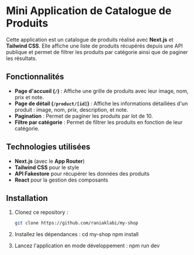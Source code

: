 # Mini Application de Catalogue de Produits

Cette application est un catalogue de produits réalisé avec **Next.js** et **Tailwind CSS**. Elle affiche une liste de produits récupérés depuis une API publique et permet de filtrer les produits par catégorie ainsi que de paginer les résultats.

## Fonctionnalités

- **Page d'accueil (`/`)** : Affiche une grille de produits avec leur image, nom, prix et note.
- **Page de détail (`/product/[id]`)** : Affiche les informations détaillées d'un produit : image, nom, prix, description, et note.
- **Pagination** : Permet de paginer les produits par lot de 10.
- **Filtre par catégorie** : Permet de filtrer les produits en fonction de leur catégorie.

## Technologies utilisées

- **Next.js** (avec le **App Router**)
- **Tailwind CSS** pour le style
- **API Fakestore** pour récupérer les données des produits
- **React** pour la gestion des composants

## Installation

1. Clonez ce repository :

   ```bash
   git clone https://github.com/raniaklabi/my-shop
2. Installez les dépendances :
cd my-shop
npm install
3. Lancez l'application en mode développement :
npm run dev
